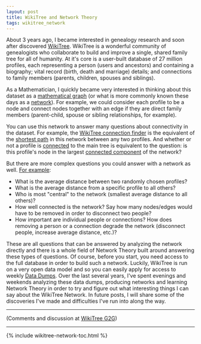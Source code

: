 ```yaml
---
layout: post
title: WikiTree and Network Theory
tags: wikitree_network
---
```


About 3 years ago, I became interested in genealogy research and soon after discovered [WikiTree](https://www.wikitree.com/). WikiTree is a wonderful community of genealogists who collaborate to build and improve a single, shared family tree for all of humanity. At it's core is a user-built database of 27 million profiles, each representing a person (users and ancestors) and containing a biography; vital record (birth, death and marriage) details; and connections to family members (parents, children, spouses and siblings).

As a Mathematician, I quickly became very interested in thinking about this dataset as a [mathematical graph](https://en.wikipedia.org/wiki/Graph_(discrete_mathematics)) (or what is more commonly known these days as a [network](https://en.wikipedia.org/wiki/Network_theory)). For example, we could consider each profile to be a node and connect nodes together with an edge if they are direct family members (parent-child, spouse or sibling relationships, for example).

You can use this network to answer many questions about connectivity in the dataset. For example, the [WikiTree connection finder](https://www.wikitree.com/wiki/Special:Connection) is the equivalent of the [shortest path](https://en.wikipedia.org/wiki/Shortest_path_problem) in this network between any two profiles. And whether or not a profile is [connected](https://www.wikitree.com/wiki/Help:Unconnected) to the main tree is equivalent to the question: is this profile's node in the largest [connected component](https://en.wikipedia.org/wiki/Component_(graph_theory)) of the network?

But there are more complex questions you could answer with a network as well. [For example](https://www.wikitree.com/g2g/612063/mathematical-graph-structure-of-global-tree):
* What is the average distance between two randomly chosen profiles?
* What is the average distance from a specific profile to all others?
* Who is most "central" to the network (smallest average distance to all others)?
* How well connected is the network? Say how many nodes/edges would have to be removed in order to disconnect two people?
* How important are individual people or connections? How does removing a person or a connection degrade the network (disconnect people, increase average distance, etc.)?

These are all questions that can be answered by analyzing the network directly and there is a whole field of Network Theory built around answering these types of questions. Of course, before you start, you need access to the full database in order to build such a network. Luckily, WikiTree is run on a very open data model and so you can easily apply for access to weekly [Data Dumps](https://www.wikitree.com/wiki/Help:Database_Dumps). Over the last several years, I've spent evenings and weekends analyzing these data dumps, producing networks and learning Network Theory in order to try and figure out what interesting things I can say about the WikiTree Network. In future posts, I will share some of the discoveries I've made and difficulties I've run into along the way.

---------

(Comments and discussion at [WikiTree G2G](https://www.wikitree.com/g2g/1258039/wikitree-and-network-theory))

---------

{% include wikitree-network-toc.html %}
